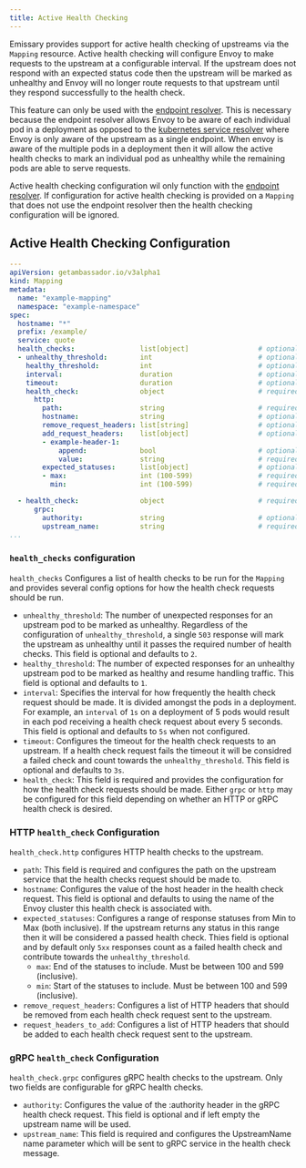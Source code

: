 ```yaml
---
title: Active Health Checking
---
```


Emissary provides support for active health checking of upstreams via the `Mapping` resource. Active health checking will configure Envoy to make requests to the upstream at a configurable interval. If the upstream does not respond with an expected status code then the upstream will be marked as unhealthy and Envoy will no longer route requests to that upstream until they respond successfully to the health check.

This feature can only be used with the [endpoint resolver](../../topics/running/resolvers#the-kubernetes-endpoint-resolver). This is necessary because the endpoint resolver allows Envoy to be aware of each individual pod in a deployment as opposed to the [kubernetes service resolver](../../topics/running/resolvers#the-kubernetes-service-resolver) where Envoy is only aware of the upstream as a single endpoint. When envoy is aware of the multiple pods in a deployment then it will allow the active health checks to mark an individual pod as unhealthy while the remaining pods are able to serve requests.

<Alert severity="warning">
Active health checking configuration wil only function with the <a href="../../topics/running/resolvers#the-kubernetes-endpoint-resolver">endpoint resolver</a>. If configuration for active health checking is provided on a <code>Mapping</code> that does not use the endpoint resolver then the health checking configuration will be ignored.
</Alert>

## Active Health Checking Configuration

```yaml
---
apiVersion: getambassador.io/v3alpha1
kind: Mapping
metadata:
  name: "example-mapping"
  namespace: "example-namespace"
spec:
  hostname: "*"
  prefix: /example/
  service: quote
  health_checks:                list[object]                 # optional
  - unhealthy_threshold:        int                          # optional (default: 2)
    healthy_threshold:          int                          # optional (default: 1)
    interval:                   duration                     # optional (default: 5s)
    timeout:                    duration                     # optional (default: 3s)
    health_check:               object                       # required
      http:
        path:                   string                       # required
        hostname:               string                       # optional
        remove_request_headers: list[string]                 # optional
        add_request_headers:    list[object]                 # optional
        - example-header-1:
            append:             bool                         # optional (default: true)
            value:              string                       # required
        expected_statuses:      list[object]                 # optional
        - max:                  int (100-599)                # required (only when using expected_statuses)
          min:                  int (100-599)                # required (only when using expected_statuses)

  - health_check:               object                       # required
      grpc:
        authority:              string                       # optional
        upstream_name:          string                       # required
...
```

### `health_checks` configuration

`health_checks` Configures a list of health checks to be run for the `Mapping` and provides several config options for how the health check requests should be run.

- `unhealthy_threshold`: The number of unexpected responses for an upstream pod to be marked as unhealthy. Regardless of the configuration of `unhealthy_threshold`, a single `503` response will mark the upstream as unhealthy until it passes the required number of health checks. This field is optional and defaults to `2`.
- `healthy_threshold`: The number of expected responses for an unhealthy upstream pod to be marked as healthy and resume handling traffic. This field is optional and defaults to `1`.
- `interval`: Specifies the interval for how frequently the health check request should be made. It is divided amongst the pods in a deployment. For example, an `interval` of `1s` on a deployment of 5 pods would result in each pod receiving a health check request about every 5 seconds. This field is optional and defaults to `5s` when not configured.
- `timeout`: Configures the timeout for the health check requests to an upstream. If a health check request fails the timeout it will be considred a failed check and count towards the `unhealthy_threshold`. This field is optional and defaults to `3s`.
- `health_check`: This field is required and provides the configuration for how the health check requests should be made. Either `grpc` or `http` may be configured for this field depending on whether an HTTP or gRPC health check is desired.

### HTTP `health_check` Configuration

`health_check.http` configures HTTP health checks to the upstream.

- `path`: This field is required and configures the path on the upstream service that the health checks request should be made to.
- `hostname`: Configures the value of the host header in the health check request. This field is optional and defaults to using the name of the Envoy cluster this health check is associated with.
- `expected_statuses`: Configures a range of response statuses from Min to Max (both inclusive). If the upstream returns any status in this range then it will be considered a passed health check. Thies field is optional and by default only `5xx` responses count as a failed health check and contribute towards the `unhealthy_threshold`.
  - `max`: End of the statuses to include. Must be between 100 and 599 (inclusive).
  - `min`: Start of the statuses to include. Must be between 100 and 599 (inclusive).
- `remove_request_headers`: Configures a list of HTTP headers that should be removed from each health check request sent to the upstream.
- `request_headers_to_add`: Configures a list of HTTP headers that should be added to each health check request sent to the upstream.

### gRPC `health_check` Configuration

`health_check.grpc` configures gRPC health checks to the upstream. Only two fields are configurable for gRPC health checks.

- `authority`: Configures the value of the :authority header in the gRPC health check request. This field is optional and if left empty the upstream name will be used.
- `upstream_name`: This field is required and configures the UpstreamName name parameter which will be sent to gRPC service in the health check message.
